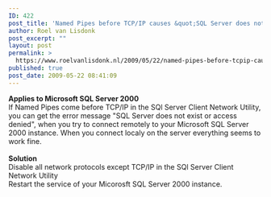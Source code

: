 ```yaml
---
ID: 422
post_title: 'Named Pipes before TCP/IP causes &quot;SQL Server does not exist or access denied&quot; error message'
author: Roel van Lisdonk
post_excerpt: ""
layout: post
permalink: >
  https://www.roelvanlisdonk.nl/2009/05/22/named-pipes-before-tcpip-causes-sql-server-does-not-exist-or-access-denied-error-message/
published: true
post_date: 2009-05-22 08:41:09
---
```

<div class="padten">   <div class="ms-inputuserfield padfive seventyp">     <div>       <div class="ExternalClass64545EA1F50A4B8780867D9478670EFA">         <p><strong>Applies to Microsoft SQL Server 2000             <br /></strong>If Named Pipes come before TCP/IP in the SQl Server Client Network Utility, you can get the error message &quot;SQL Server does not exist or access denied&quot;, when you try to connect remotely to your Microsoft SQL Server 2000 instance. When you connect localy on the server everything seems to work fine.            <br /><strong>             <br />Solution              <br /></strong>Disable all network protocols except TCP/IP in the SQl Server Client Network Utility            <br />Restart the service of your Micorosft SQL Server 2000 instance.</p>       </div>     </div>   </div> </div>